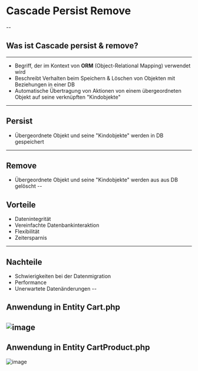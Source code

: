 # Cascade Persist Remove
--

## Was ist Cascade persist & remove?
---
* Begriff, der im Kontext von **ORM** (Object-Relational Mapping) verwendet wird
* Beschreibt Verhalten beim Speichern & Löschen von Objekten mit Beziehungen in einer DB
* Automatische Übertragung von Aktionen von einem übergeordneten Objekt auf seine verknüpften "Kindobjekte"
---

<!-- .slide:  data-transition="convex-in concave-out"-->
## Persist
* Übergeordnete Objekt und seine "Kindobjekte" werden in DB gespeichert 
---

<!-- .slide:  data-transition="convex-in concave-out"-->
## Remove
* Übergeordnete Objekt und seine "Kindobjekte" werden aus aus DB gelöscht 
--

## Vorteile
* Datenintegrität
* Vereinfachte Datenbankinteraktion
* Flexibilität
* Zeitersparnis
---

<!-- .slide:  data-transition="convex-in concave-out"-->
## Nachteile
* Schwierigkeiten bei der Datenmigration
* Performance
* Unerwartete Datenänderungen
--

## Anwendung in Entity Cart.php
![image](https://github.com/mrester/Cascade-Presentation/assets/95427647/fea07e54-4e1e-49d0-b839-a840d93f90ee)
---

<!-- .slide:  data-transition="convex-in concave-out"-->
## Anwendung in Entity CartProduct.php
![image](https://github.com/mrester/Cascade-Presentation/assets/95427647/8293b0db-82fe-40b2-ad0c-1ee498ffa9f1)
